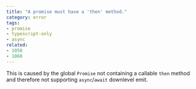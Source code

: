 ```yaml
---
title: "A promise must have a 'then' method."
category: error
tags:
- promise
- typescript-only
- async
related:
- 1058
- 1060
---
```


This is caused by the global `Promise` not containing a callable `then` method
and therefore not supporting `async`/`await` downlevel emit.
